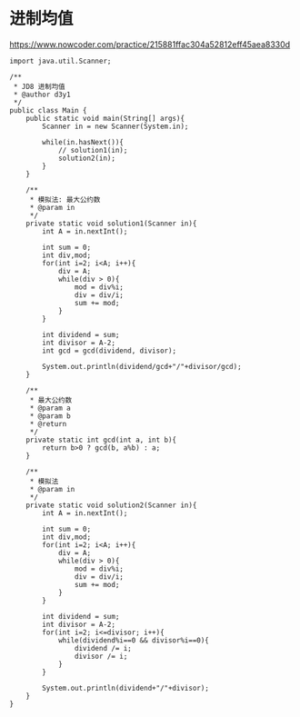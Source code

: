 # 进制均值
https://www.nowcoder.com/practice/215881ffac304a52812eff45aea8330d

    import java.util.Scanner;
    
    /**
     * JD8 进制均值
     * @author d3y1
     */
    public class Main {
        public static void main(String[] args){
            Scanner in = new Scanner(System.in);
    
            while(in.hasNext()){
                // solution1(in);
                solution2(in);
            }
        }
    
        /**
         * 模拟法: 最大公约数
         * @param in
         */
        private static void solution1(Scanner in){
            int A = in.nextInt();
    
            int sum = 0;
            int div,mod;
            for(int i=2; i<A; i++){
                div = A;
                while(div > 0){
                    mod = div%i;
                    div = div/i;
                    sum += mod;
                }
            }
    
            int dividend = sum;
            int divisor = A-2;
            int gcd = gcd(dividend, divisor);
    
            System.out.println(dividend/gcd+"/"+divisor/gcd);
        }
    
        /**
         * 最大公约数
         * @param a
         * @param b
         * @return
         */
        private static int gcd(int a, int b){
            return b>0 ? gcd(b, a%b) : a;
        }
    
        /**
         * 模拟法
         * @param in
         */
        private static void solution2(Scanner in){
            int A = in.nextInt();
    
            int sum = 0;
            int div,mod;
            for(int i=2; i<A; i++){
                div = A;
                while(div > 0){
                    mod = div%i;
                    div = div/i;
                    sum += mod;
                }
            }
    
            int dividend = sum;
            int divisor = A-2;
            for(int i=2; i<=divisor; i++){
                while(dividend%i==0 && divisor%i==0){
                    dividend /= i;
                    divisor /= i;
                }
            }
    
            System.out.println(dividend+"/"+divisor);
        }
    }
    

